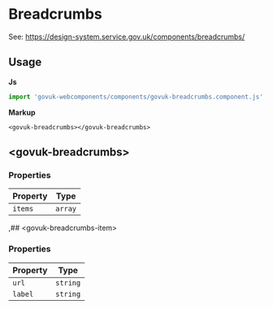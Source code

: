 # Breadcrumbs

See: https://design-system.service.gov.uk/components/breadcrumbs/

## Usage

**Js**

```javascript
import 'govuk-webcomponents/components/govuk-breadcrumbs.component.js';
```

**Markup**

```markup
<govuk-breadcrumbs></govuk-breadcrumbs>
```



## &lt;govuk-breadcrumbs&gt;


### Properties

| Property  |  Type     |
|-----------|-----------|
| `items` | `array` |





,## &lt;govuk-breadcrumbs-item&gt;


### Properties

| Property  |  Type     |
|-----------|-----------|
| `url` | `string` |
| `label` | `string` |





